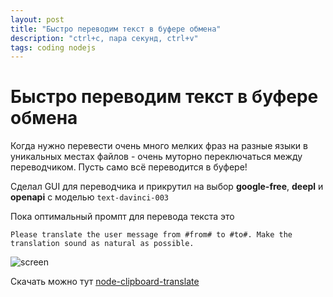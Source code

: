 ```yaml
---
layout: post
title: "Быстро переводим текст в буфере обмена"
description: "ctrl+c, пара секунд, ctrl+v"
tags: coding nodejs
---
```

# Быстро переводим текст в буфере обмена

Когда нужно перевести очень много мелких фраз на разные языки в уникальных местах файлов - очень муторно переключаться между переводчиком. Пусть само всё переводится в буфере!

Сделал GUI для переводчика и прикрутил на выбор **google-free**, **deepl** и **openapi** с моделью `text-davinci-003`

Пока оптимальный промпт для перевода текста это 
```
Please translate the user message from #from# to #to#. Make the translation sound as natural as possible.
```

![screen](https://github.com/william-aqn/node-clipboard-translate/blob/gui/assets/screen.png?raw=true)

Скачать можно тут [node-clipboard-translate](https://github.com/william-aqn/node-clipboard-translate)
